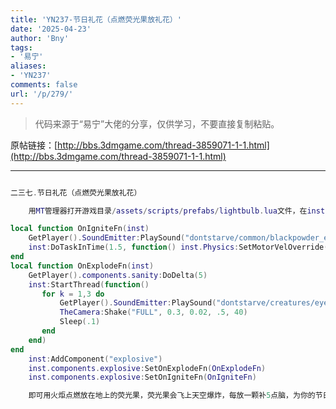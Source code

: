 ```yaml
---
title: 'YN237-节日礼花（点燃荧光果放礼花）'
date: '2025-04-23'
author: 'Bny'
tags:
- '易宁'
aliases:
- 'YN237'
comments: false
url: '/p/279/'
---
```


> 代码来源于“易宁”大佬的分享，仅供学习，不要直接复制粘贴。

原帖链接：[http://bbs.3dmgame.com/thread-3859071-1-1.html](http://bbs.3dmgame.com/thread-3859071-1-1.html)

---

```lua  

二三七.节日礼花（点燃荧光果放礼花）

	用MT管理器打开游戏目录/assets/scripts/prefabs/lightbulb.lua文件，在inst:AddComponent("inventoryitem")的下一行插入以下内容：

local function OnIgniteFn(inst)
	GetPlayer().SoundEmitter:PlaySound("dontstarve/common/blackpowder_explo")
	inst:DoTaskInTime(1.5, function() inst.Physics:SetMotorVelOverride(0,42,0) end)
end
local function OnExplodeFn(inst)
	GetPlayer().components.sanity:DoDelta(5)
	inst:StartThread(function()
	   for k = 1,3 do
		   GetPlayer().SoundEmitter:PlaySound("dontstarve/creatures/eyeballturret/shotexplo")
		   TheCamera:Shake("FULL", 0.3, 0.02, .5, 40)
		   Sleep(.1)
	   end
	end)
end
	inst:AddComponent("explosive")
	inst.components.explosive:SetOnExplodeFn(OnExplodeFn)
	inst.components.explosive:SetOnIgniteFn(OnIgniteFn)

	即可用火炬点燃放在地上的荧光果，荧光果会飞上天空爆炸，每放一颗补5点脑，为你的节日增加一点气氛吧。在地洞里放礼花可以引起地震。如果想连续燃放，就将荧光果摆成一排（距离要近一些），点燃一个，其他就会陆续被点燃

```  

